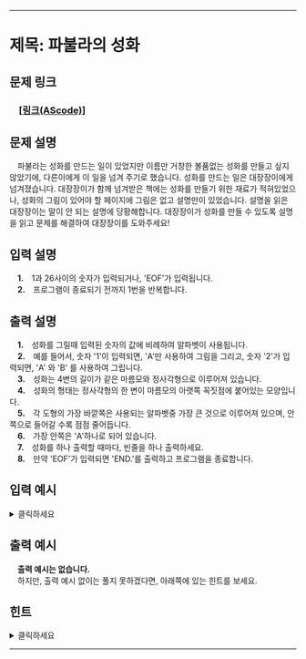 <hr/>

# 제목: 파불라의 성화

## 문제 링크
### 　[**[링크(AScode)]**](http://ascode.org/problem.php?id=1382)

## 문제 설명
　파불라는 성화를 만드는 일이 있었지만 이름만 거창한 볼품없는 성화를 만들고 싶지 않았기에, 다른이에게 이 일을 넘겨 주기로 했습니다. 성화를 만드는 일은 대장장이에게 넘겨졌습니다. 대장장이가 함께 넘겨받은 책에는 성화를 만들기 위한 재료가 적혀있었으나, 성화의 그림이 있어야 할 페이지에 그림은 없고 설명만이 있었습니다. 설명을 읽은 대장장이는 말이 안 되는 설명에 당황해합니다. 대장장이가 성화를 만들 수 있도록 설명을 읽고 문제를 해결하여 대장장이를 도와주세요! 
 
## 입력 설명
　**1.**　1과 26사이의 숫자가 입력되거나, 'EOF'가 입력됩니다. <br>
　**2.**　프로그램이 종료되기 전까지 1번을 반복합니다. 

## 출력 설명
　**1.**　성화를 그릴때 입력된 숫자의 값에 비례하여 알파벳이 사용됩니다. <br>
　**2.**　예를 들어서, 숫자 '1'이 입력되면, 'A'만 사용하여 그림을 그리고, 숫자 '2'가 입력되면, 'A' 와 'B' 를 사용하여 그립니다. <br>
　**3.**　성화는 4변의 길이가 같은 마름모와 정사각형으로 이루어져 있습니다. <br>
　**4.**　성화의 형태는 정사각형의 한 변이 마름모의 아랫쪽 꼭짓점에 붙어있는 모양입니다. <br>
　**5.**　각 도형의 가장 바깥쪽은 사용되는 알파벳중 가장 큰 것으로 이루어져 있으며, 안쪽으로 들어갈 수록 점점 줄어듭니다. <br>
　**6.**　가장 안쪽은 'A'하나로 되어 있습니다. <br>
　**7.**　성화를 하나 출력할 때마다, 빈줄을 하나 출력하세요. <br>
　**8.**　만약 'EOF'가 입력되면 'END.'를 출력하고 프로그램을 종료합니다. 

## 입력 예시
<details><summary>클릭하세요</summary>
<pre>
<strong>1</strong>
<strong>2</strong>
<strong>3</strong>
<strong>EOF</strong>
</pre>
</details>

## 출력 예시
　<strong>출력 예시는 없습니다.</strong><br>
　하지만, 출력 예시 없이는 풀지 못하겠다면, 아래쪽에 있는 힌트를 보세요.

## 힌트
<details><summary>클릭하세요</summary>
<pre>
A
A<br>
 B
BAB
 B
BBB
BAB
BBB<br>
  C
 CBC
CBABC
 CBC
  C
CCCCC
CBBBC
CBABC
CBBBC
CCCCC<br>
END.
</pre>
</details>

<hr/>
